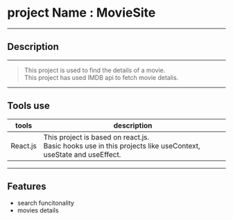 # project Name : MovieSite
---

## Description
---
> This project is used to find the details of a movie.<br>
> This project has used IMDB api to fetch movie detalis.
---
## Tools use
| tools | description |
| ------ | ------ |
| React.js | This project is based on react.js.<br> Basic hooks use in this projects like useContext, useState and useEffect. |
---
## Features 
- search funcitonality
- movies details
